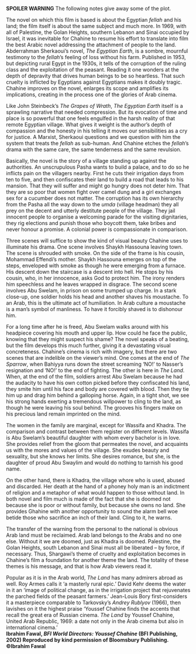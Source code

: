 



**SPOILER WARNING** The following notes give away some of the plot.

The novel on which this film is based is about the Egyptian _fellah_ and his land; the film itself is about the same subject and much more. In 1969, with all of Palestine, the Golan Heights, southern Lebanon and Sinai occupied by Israel, it was inevitable for Chahine to resume his effort to translate into film the best Arabic novel addressing the attachment of people to the land. Abderrahman Sherkaoui’s novel, _The Egyptian Earth_, is a sombre, mournful testimony to the _fellah_’s feeling of loss without his farm. Published in 1953, but depicting rural Egypt in the 1930s, it tells of the corruption of the ruling class and the exploitation of the peasant. Reading it one wonders at the depth of depravity that drives human beings to be so heartless. That such cruelty is inflicted by Egyptians against Egyptians makes it doubly tragic. Chahine improves on the novel, enlarges its scope and amplifies its implications, creating in the process one of the glories of Arab cinema.

Like John Steinbeck’s _The Grapes of Wrath_, _The Egyptian Earth_ itself is a sprawling narrative that needed compression. But its evocation of time and place is so powerful that one feels engulfed in the harsh reality of that remote Egyptian village. What gives it weight is the author’s depth of compassion and the honesty in his telling it moves our sensibilities as a cry for justice. A Marxist, Sherkaoui questions and we question with him the system that treats the _fellah_ as sub-human. And Chahine etches the _fellah_’s drama with the same care, the same tenderness and the same revulsion.

Basically, the novel is the story of a village standing up against the authorities. An unscrupulous Pasha wants to build a palace, and to do so he inflicts pain on the villagers nearby. First he cuts their irrigation days from ten to five, and then confiscates their land to build a road that leads to his mansion. That they will suffer and might go hungry does not deter him. That they are so poor that women fight over camel dung and a girl exchanges sex for a cucumber does not matter. The corruption has its own hierarchy from the Pasha all the way down to the _umda_ (village headman) they all prey on the decent and utterly destitute people of the village. They jail innocent people to organise a welcoming parade for the visiting dignitaries, they rig elections and punish those who boycott them, take bribes and never honour a promise. A colonial power is compassionate in comparison.

Three scenes will suffice to show the kind of visual beauty Chahine uses to illuminate his drama. One scene involves Shaykh Hassouna leaving town. The scene is shrouded with smoke. On the side of the frame is his cousin, Mohammad Effendi’s mother. Shaykh Hassouna emerges on top of the steps, enveloped with smoke as though he were emerging from a furnace. His descent down the staircase is a descent into hell. He stops by his cousin, who, in her innocence, asks God to protect him. The irony renders him speechless and he leaves wrapped in disgrace. The second scene involves Abu Swelam, in prison on some trumped up charge. In a stark close-up, one soldier holds his head and another shaves his moustache. To an Arab, this is the ultimate act of humiliation. In Arab culture a moustache is a man’s symbol of manliness. To have it forcibly shaved is to dishonour him.

For a long time after he is freed, Abu Swelam walks around with his headpiece covering his mouth and upper lip. How could he face the public, knowing that they might suspect his shame? The novel speaks of a beating, but the film develops this much further, giving it a devastating visual concreteness. Chahine’s cinema is rich with imagery, but there are two scenes that are indelible on the viewer’s mind. One comes at the end of _The Sparrow_, when Bahiyya runs down the street screaming ‘NO!’ to Nasser’s resignation and ‘NO!’ to the end of fighting. The other is here in _The Land_. When, at the end of the film, soldiers arrest Abu Swelam because he had the audacity to have his own cotton picked before they confiscated his land, they smite him until his face and body are covered with blood. Then they tie him up and drag him behind a galloping horse. Again, in a tight shot, we see his strong hands exerting a tremendous willpower to cling to the land, as though he were leaving his soul behind. The grooves his fingers make on his precious land remain imprinted on the mind.

The women in the family are marginal, except for Wassifa and Khadra. The comparison and contrast between them register on different levels. Wassifa is Abu Swelam’s beautiful daughter with whom every bachelor is in love. She provides relief from the gloom that permeates the novel, and acquaints us with the mores and values of the village. She exudes beauty and sexuality, but she knows her limits. She desires romance, but she, is the daughter of proud Abu Swaylim and would do nothing to tarnish his good name.

On the other hand, there is Khadra, the village whore who is used, abused and discarded. Her death at the hand of a phoney holy man is an indictment of religion and a metaphor of what would happen to those without land. In both novel and film much is made of the fact that she is doomed not because she is poor or without family, but because she owns no land. She provides Ghahine with another opportunity to sound the alarm bell woe betide those who sacrifice an inch of their land. Cling to it, he warns.

The transfer of the warning from the personal to the national is obvious Arab land must be reclaimed. Arab land belongs to the Arabs and no one else. Without it we are doomed, just as Khadra is doomed. Palestine, the Golan Heights, south Lebanon and Sinai must all be liberated – by force, if necessary. Thus, Shargawi’s theme of cruelty and exploitation becomes in Chahine’s film a foundation for another theme the land. The totality of these themes is his message, and that is how Arab viewers read it.

Popular as it is in the Arab world, _The Land_ has many admirers abroad as well. Roy Armes calls it ‘a masterly rural epic.’ David Kehr deems the water in it an ‘image of political change, as in the irrigation project that rejuvenates the parched fields of the peasant farmers.’ Jean-Louis Bory first-considers it a masterpiece comparable to Tarkovsky’s _Andrey Rublyov_ (1966), then lavishes on it the highest praise ‘Youssef Chahine finds the accents that recall the great era of Russian cinema. _The Land_ by Youssef Chahine, United Arab Republic, 1969: a date not only in the Arab cinema but also in international cinema.’  
**Ibrahim Fawal, _BFI World Directors: Youssef Chahine_ (BFI Publishing, 2002) Reproduced by kind permission of Bloomsbury Publishing. ©Ibrahim Fawal**
<!--stackedit_data:
eyJoaXN0b3J5IjpbMTEyNjU0ODAwM119
-->